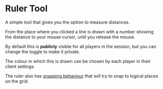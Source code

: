 # Ruler Tool

A simple tool that gives you the option to measure distances.

From the place where you clicked a line is drawn with a number showing the distance to your mouse cursor, until you release the mouse.

By default this is **publicly** visible for all players in the session, but you can change the toggle to make it private.

The colour in which this is drawn can be chosen by each player in their client settings.

The ruler also has [snapping behaviour](/docs/player/snapping/) that will try to snap to logical places on the grid.

